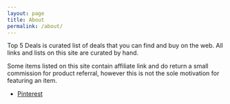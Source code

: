 ```yaml
---
layout: page
title: About
permalink: /about/
---
```


Top 5 Deals is curated list of deals that you can find and buy on the web. All links and lists on this site are curated by hand.

Some items listed on this site contain affiliate link and do return a small commission for product referral, however this is not the sole motivation for featuring an item.

*   [Pinterest](https://pinterest.com/qooldb/)


